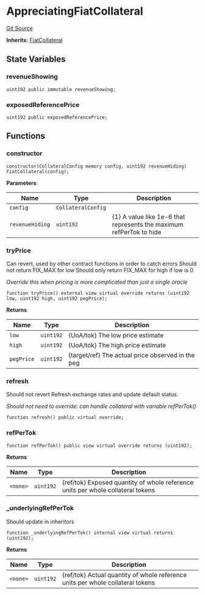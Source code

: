 # AppreciatingFiatCollateral
[Git Source](https://github.com/larrythecucumber321/protocol/blob/77d337b8595ba96d069ded321419b36a61984170/contracts/plugins/assets/AppreciatingFiatCollateral.sol)

**Inherits:**
[FiatCollateral](/contracts/plugins/assets/FiatCollateral.sol/contract.FiatCollateral.md)


## State Variables
### revenueShowing

```solidity
uint192 public immutable revenueShowing;
```


### exposedReferencePrice

```solidity
uint192 public exposedReferencePrice;
```


## Functions
### constructor


```solidity
constructor(CollateralConfig memory config, uint192 revenueHiding) FiatCollateral(config);
```
**Parameters**

|Name|Type|Description|
|----|----|-----------|
|`config`|`CollateralConfig`||
|`revenueHiding`|`uint192`|{1} A value like 1e-6 that represents the maximum refPerTok to hide|


### tryPrice

Can revert, used by other contract functions in order to catch errors
Should not return FIX_MAX for low
Should only return FIX_MAX for high if low is 0

*Override this when pricing is more complicated than just a single oracle*


```solidity
function tryPrice() external view virtual override returns (uint192 low, uint192 high, uint192 pegPrice);
```
**Returns**

|Name|Type|Description|
|----|----|-----------|
|`low`|`uint192`|{UoA/tok} The low price estimate|
|`high`|`uint192`|{UoA/tok} The high price estimate|
|`pegPrice`|`uint192`|{target/ref} The actual price observed in the peg|


### refresh

Should not revert
Refresh exchange rates and update default status.

*Should not need to override: can handle collateral with variable refPerTok()*


```solidity
function refresh() public virtual override;
```

### refPerTok


```solidity
function refPerTok() public view virtual override returns (uint192);
```
**Returns**

|Name|Type|Description|
|----|----|-----------|
|`<none>`|`uint192`|{ref/tok} Exposed quantity of whole reference units per whole collateral tokens|


### _underlyingRefPerTok

Should update in inheritors


```solidity
function _underlyingRefPerTok() internal view virtual returns (uint192);
```
**Returns**

|Name|Type|Description|
|----|----|-----------|
|`<none>`|`uint192`|{ref/tok} Actual quantity of whole reference units per whole collateral tokens|


